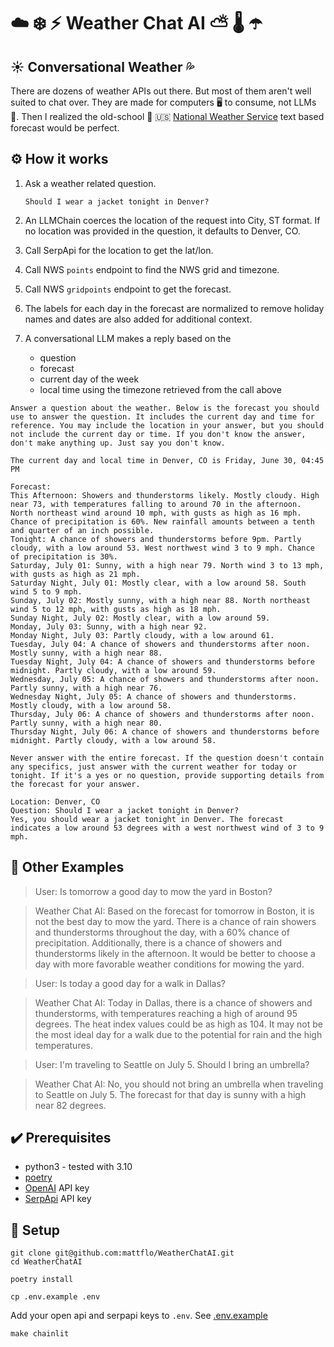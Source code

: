 # ☁️ ❄️ ⚡ Weather Chat AI ⛅ 🌡️ ☂️

## ☀️ Conversational Weather 💦

There are dozens of weather APIs out there. But most of them aren't well suited to chat over. They are made for computers 🖥️ to consume, not LLMs 🧠. Then I realized the old-school  🏫 🇺🇸 [National Weather Service](https://www.weather.gov/) text based forecast would be perfect.

## ⚙️ How it works

1. Ask a weather related question.

    `Should I wear a jacket tonight in Denver?`

1. An LLMChain coerces the location of the request into City, ST format. If no location was provided in the question, it defaults to Denver, CO.
1. Call SerpApi for the location to get the lat/lon.
1. Call NWS `points` endpoint to find the NWS grid and timezone.
1. Call NWS `gridpoints` endpoint to get the forecast.
1. The labels for each day in the forecast are normalized to remove holiday names and dates are also added for additional context.
1. A conversational LLM makes a reply based on the
    * question
    * forecast
    * current day of the week
    * local time using the timezone retrieved from the call above
```
Answer a question about the weather. Below is the forecast you should use to answer the question. It includes the current day and time for reference. You may include the location in your answer, but you should not include the current day or time. If you don't know the answer, don't make anything up. Just say you don't know.

The current day and local time in Denver, CO is Friday, June 30, 04:45 PM

Forecast:
This Afternoon: Showers and thunderstorms likely. Mostly cloudy. High near 73, with temperatures falling to around 70 in the afternoon. North northeast wind around 10 mph, with gusts as high as 16 mph. Chance of precipitation is 60%. New rainfall amounts between a tenth and quarter of an inch possible.
Tonight: A chance of showers and thunderstorms before 9pm. Partly cloudy, with a low around 53. West northwest wind 3 to 9 mph. Chance of precipitation is 30%.
Saturday, July 01: Sunny, with a high near 79. North wind 3 to 13 mph, with gusts as high as 21 mph.
Saturday Night, July 01: Mostly clear, with a low around 58. South wind 5 to 9 mph.
Sunday, July 02: Mostly sunny, with a high near 88. North northeast wind 5 to 12 mph, with gusts as high as 18 mph.
Sunday Night, July 02: Mostly clear, with a low around 59.
Monday, July 03: Sunny, with a high near 92.
Monday Night, July 03: Partly cloudy, with a low around 61.
Tuesday, July 04: A chance of showers and thunderstorms after noon. Mostly sunny, with a high near 88.
Tuesday Night, July 04: A chance of showers and thunderstorms before midnight. Partly cloudy, with a low around 59.
Wednesday, July 05: A chance of showers and thunderstorms after noon. Partly sunny, with a high near 76.
Wednesday Night, July 05: A chance of showers and thunderstorms. Mostly cloudy, with a low around 58.
Thursday, July 06: A chance of showers and thunderstorms after noon. Partly sunny, with a high near 80.
Thursday Night, July 06: A chance of showers and thunderstorms before midnight. Partly cloudy, with a low around 58.

Never answer with the entire forecast. If the question doesn't contain any specifics, just answer with the current weather for today or tonight. If it's a yes or no question, provide supporting details from the forecast for your answer.

Location: Denver, CO
Question: Should I wear a jacket tonight in Denver?
Yes, you should wear a jacket tonight in Denver. The forecast indicates a low around 53 degrees with a west northwest wind of 3 to 9 mph.
```

## 📝 Other Examples

> User: Is tomorrow a good day to mow the yard in Boston?

> Weather Chat AI: Based on the forecast for tomorrow in Boston, it is not the best day to mow the yard. There is a chance of rain showers and thunderstorms throughout the day, with a 60% chance of precipitation. Additionally, there is a chance of showers and thunderstorms likely in the afternoon. It would be better to choose a day with more favorable weather conditions for mowing the yard.

> User: Is today a good day for a walk in Dallas?

> Weather Chat AI: Today in Dallas, there is a chance of showers and thunderstorms, with temperatures reaching a high of around 95 degrees. The heat index values could be as high as 104. It may not be the most ideal day for a walk due to the potential for rain and the high temperatures.

> User: I'm traveling to Seattle on July 5. Should I bring an umbrella?

> Weather Chat AI: No, you should not bring an umbrella when traveling to Seattle on July 5. The forecast for that day is sunny with a high near 82 degrees.

## ✔️ Prerequisites

* python3 - tested with 3.10
* [poetry](https://python-poetry.org/docs/#installing-with-the-official-installer)
* [OpenAI](https://openai.com/) API key
* [SerpApi](https://serpapi.com/) API key

## 🚀 Setup

```
git clone git@github.com:mattflo/WeatherChatAI.git
cd WeatherChatAI
```

```
poetry install
```

```
cp .env.example .env
```

Add your open api and serpapi keys to `.env`. See [.env.example](.env.example)

```
make chainlit
```
